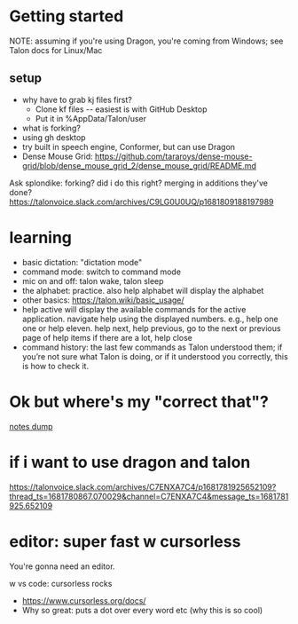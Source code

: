 # Getting started

NOTE: assuming if you're using Dragon, you're coming from Windows; see Talon docs for Linux/Mac

## setup
- why have to grab kj files first?
  - Clone kf files -- easiest is with GitHub Desktop
  - Put it in %AppData/Talon/user
- what is forking?
- using gh desktop 
- try built in speech engine, Conformer, but can use Dragon
- Dense Mouse Grid: https://github.com/tararoys/dense-mouse-grid/blob/dense_mouse_grid_2/dense_mouse_grid/README.md

Ask splondike: forking?  did i do this right?  merging in additions they've done?
https://talonvoice.slack.com/archives/C9LG0U0UQ/p1681809188197989

# learning 

- basic dictation: "dictation mode" 
- command mode: switch to command mode
- mic on and off: talon wake, talon sleep
- the alphabet: practice.  also help alphabet will display the alphabet
- other basics: https://talon.wiki/basic_usage/
- help active will display the available commands for the active application. navigate help using the displayed numbers. e.g., help one one or help eleven.  help next, help previous, go to the next or previous page of help items if there are a lot, help close
- command history: the last few commands as Talon understood them; if you’re not sure what Talon is doing, or if it understood you correctly, this is how to check it.

# Ok but where's my "correct that"?

[notes dump](correct-that.md)


# if i want to use dragon and talon

https://talonvoice.slack.com/archives/C7ENXA7C4/p1681781925652109?thread_ts=1681780867.070029&channel=C7ENXA7C4&message_ts=1681781925.652109


# editor: super fast w cursorless
You're gonna need an editor.

w vs code:  cursorless rocks
- https://www.cursorless.org/docs/
- Why so great:  puts a dot over every word etc (why this is so cool)


